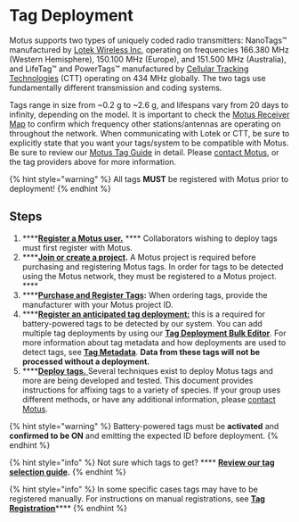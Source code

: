 # Tag Deployment

Motus supports two types of uniquely coded radio transmitters: NanoTags™ manufactured by [Lotek Wireless Inc](http://lotek.com/), operating on frequencies 166.380 MHz (Western Hemisphere), 150.100 MHz (Europe), and 151.500 MHz (Australia), and LifeTag™ and PowerTags™ manufactured by [Cellular Tracking Technologies](http://www.celltracktech.com/) (CTT) operating on 434 MHz globally. The two tags use fundamentally different transmission and coding systems.

Tags range in size from \~0.2 g to \~2.6 g, and lifespans vary from 20 days to infinity, depending on the model. It is important to check the [Motus Receiver Map](https://motus.org/data/receiversMap) to confirm which frequency other stations/antennas are operating on throughout the network. When communicating with Lotek or CTT, be sure to explicitly state that you want your tags/system to be compatible with Motus. Be sure to review our [Motus Tag Guide](broken-reference) in detail. Please [contact Motus](https://motus.org/contact), or the tag providers above for more information.

{% hint style="warning" %}
All tags **MUST** be registered with Motus prior to deployment!
{% endhint %}

## Steps

1. ****[**Register a Motus user.**](https://motus.org/data/user/new) **** Collaborators wishing to deploy tags must first register with Motus.
2. ****[**Join or create a project**](../../project-management/introduction.md)**.** A Motus project is required before purchasing and registering Motus tags. In order for tags to be detected using the Motus network, they must be registered to a Motus project. ****&#x20;
3. ****[**Purchase and Register Tags**](https://docs.motus.org/motus-docs/tags/tag-selection#purchasing-tags)**:** When ordering tags, provide the manufacturer with your Motus project ID.&#x20;
4. ****[**Register an anticipated tag deployment:**](../../project-management/tag-management/#anticipated-deployments) this is a required for battery-powered tags to be detected by our system. You can add multiple tag deployments by using our [**Tag Deployment Bulk Editor**](../../project-management/tag-management/#tag-deployment-bulk-editor). For more information about tag metadata and how deployments are used to detect tags, see [**Tag Metadata**](../../project-management/tag-management/tag-metadata.md#why-metadata-is-so-important).  **Data from these tags will not be processed without a deployment.**&#x20;
5. ****[**Deploy tags.** ](../../tags/tag-deployment/)Several techniques exist to deploy Motus tags and more are being developed and tested. This document provides instructions for affixing tags to a variety of species. If your group uses different methods, or have any additional information, please [contact Motus](https://motus.org/contact).

{% hint style="warning" %}
Battery-powered tags must be **activated** and **confirmed to be ON** and emitting the expected ID before deployment.
{% endhint %}

{% hint style="info" %}
Not sure which tags to get? **** [**Review our tag selection guide**](https://docs.motus.org/motus-docs/tags/tag-selection)**.**
{% endhint %}

{% hint style="info" %}
In some specific cases tags may have to be registered manually. For instructions on manual registrations, see [**Tag Registration**](../../project-management/tag-management/tag-registration.md)****
{% endhint %}

